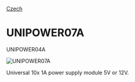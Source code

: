 
[Czech](./README.cs.md)
<!--- module --->
# UNIPOWER07A
<!--- Emodule --->

<!--- subtitle --->UNIPOWER04A <!--- Esubtitle --->

![UNIPOWER07A]()

<!--- description ---> Universal 10x 1A power supply module 5V or 12V.<!--- Edescription --->
            